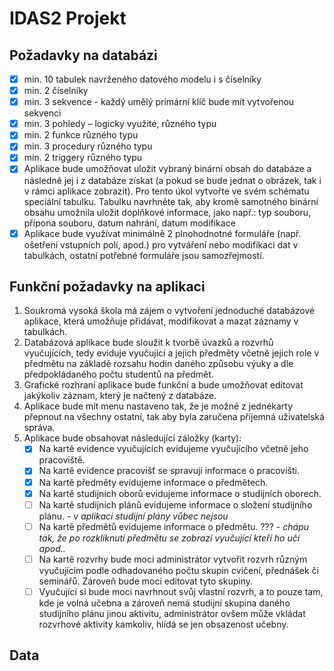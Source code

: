 # IDAS2 Projekt
## Požadavky na databázi
- [x] min. 10 tabulek navrženého datového modelu i s číselníky
- [x] min. 2 číselníky
- [x] min. 3 sekvence - každý umělý primární klíč bude mít vytvořenou sekvenci
- [x] min. 3 pohledy – logicky využité, různého typu
- [x] min. 2 funkce různého typu
- [x] min. 3 procedury různého typu
- [x] min. 2 triggery různého typu
- [x] Aplikace bude umožňovat uložit vybraný binární obsah do databáze a následně jej i z databáze získat (a pokud se bude jednat o obrázek, tak i v rámci aplikace zobrazit). Pro tento úkol vytvořte ve svém schématu speciální tabulku. Tabulku navrhněte tak, aby kromě samotného binární obsahu umožnila uložit doplňkové informace, jako např.: typ souboru, přípona souboru, datum nahrání, datum modifikace
- [x] Aplikace bude využívat minimálně 2 plnohodnotné formuláře (např. ošetření vstupních polí, apod.) pro vytváření nebo modifikaci dat v tabulkách, ostatní potřebné formuláře jsou samozřejmostí.

## Funkční požadavky na aplikaci
1. Soukromá vysoká škola má zájem o vytvoření jednoduché databázové aplikace, která umožňuje přidávat, modifikovat a mazat záznamy v tabulkách.
2. Databázová aplikace bude sloužit k tvorbě úvazků a rozvrhů vyučujících, tedy eviduje vyučující a jejich předměty včetně jejich role v předmětu na základě rozsahu hodin daného způsobu výuky a dle předpokládaného počtu studentů na předmět.
3. Grafické rozhraní aplikace bude funkční a bude umožňovat editovat jakýkoliv záznam, který je načtený z databáze.
4. Aplikace bude mít menu nastaveno tak, že je možné z jednékarty přepnout na všechny ostatní, tak aby byla zaručena příjemná uživatelská správa.
5. Aplikace bude obsahovat následující záložky (karty):
   - [x] Na kartě evidence vyučujících evidujeme vyučujícího včetně jeho pracoviště.
   - [x] Na kartě evidence pracovišť se spravují informace o pracovišti.
   - [x] Na kartě předměty evidujeme informace o předmětech.
   - [x] Na kartě studijních oborů evidujeme informace o studijních oborech.
   - [ ] Na kartě studijních plánů evidujeme informace o složení studijního plánu.
         - *v aplikaci studijní plány vůbec nejsou*
   - [ ] Na kartě předmětů evidujeme informace o předmětu. ???
         - *chápu tak, že po rozkliknutí předmětu se zobrazí vyučující kteří ho učí apod..*
   - [ ] Na kartě rozvrhy bude moci administrátor vytvořit rozvrh různým vyučujícím podle odhadovaného počtu skupin cvičení, přednášek či seminářů. Zároveň bude moci editovat tyto skupiny.
   - [ ] Vyučující si bude moci navrhnout svůj vlastní rozvrh, a to pouze tam, kde je volná učebna a zároveň nemá studijní skupina daného studijního plánu jinou aktivitu, administrátor ovšem může vkládat rozvrhové aktivity kamkoliv, hlídá se jen obsazenost učebny.
   
## Data
